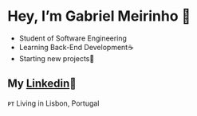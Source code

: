# Hey, I’m Gabriel Meirinho 👋

- Student of Software Engineering
- Learning Back-End Development☕
- Starting new projects🚀

## My [Linkedin](https://www.linkedin.com/in/gabriel-m-7182bb1b6/)💼

ᴘᴛ Living in Lisbon, Portugal
